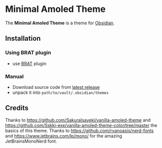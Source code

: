 # Minimal Amoled Theme
The **Minimal Amoled Theme** is a theme for [Obsidian](https://obsidian.md).
## Installation
### Using BRAT plugin
- use [BRAT](https://github.com/TfTHacker/obsidian42-brat) plugin
### Manual
- Download source code from [latest release](https://github.com/xavwe/obsidian-minimal-amoled-theme/releases/latest)
- unpack it into `path/to/vault/.obsidian/themes`
## Credits
Thanks to https://github.com/SakuraIsayeki/vanilla-amoled-theme and https://github.com/Sskki-exe/vanilla-amoled-theme-color/tree/master the basics of this theme.
Thanks to https://github.com/ryanoasis/nerd-fonts and https://www.jetbrains.com/lp/mono/ for the amazing JetBrainsMonoNerd font.